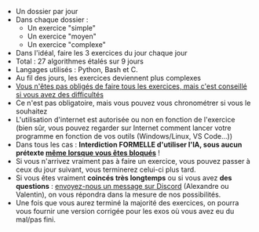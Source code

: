 - Un dossier par jour  
- Dans chaque dossier :  
	- Un exercice "simple"  
	- Un exercice "moyen"  
	- Un exercice "complexe"  
- Dans l'idéal, faire les 3 exercices du jour chaque jour  
- Total : 27 algorithmes étalés sur 9 jours  
- Langages utilisés : Python, Bash et C.  
- Au fil des jours, les exercices deviennent plus complexes  
- <u>Vous n'êtes pas obligés de faire tous les exercices, mais c'est conseillé si vous avez des difficultés</u>  
- Ce n'est pas obligatoire, mais vous pouvez vous chronométrer si vous le souhaitez  
- L'utilisation d'internet est autorisée ou non en fonction de l'exercice (bien sûr, vous pouvez regarder sur Internet comment lancer votre programme en fonction de vos outils (Windows/Linux, VS Code...))  
- Dans tous les cas : **Interdiction FORMELLE d'utiliser l'IA, sous aucun prétexte <u>même lorsque vous êtes bloqués</u>** !
- Si vous n'arrivez vraiment pas à faire un exercice, vous pouvez passer à ceux du jour suivant, vous terminerez celui-ci plus tard.  
- Si vous êtes vraiment **coincés très longtemps** ou si vous avez **des questions** : <u>envoyez-nous un message sur Discord</u> (Alexandre ou Valentin), on vous répondra dans la mesure de nos possibilités.  
- Une fois que vous aurez terminé la majorité des exercices, on pourra vous fournir une version corrigée pour les exos où vous avez eu du mal/pas fini.
